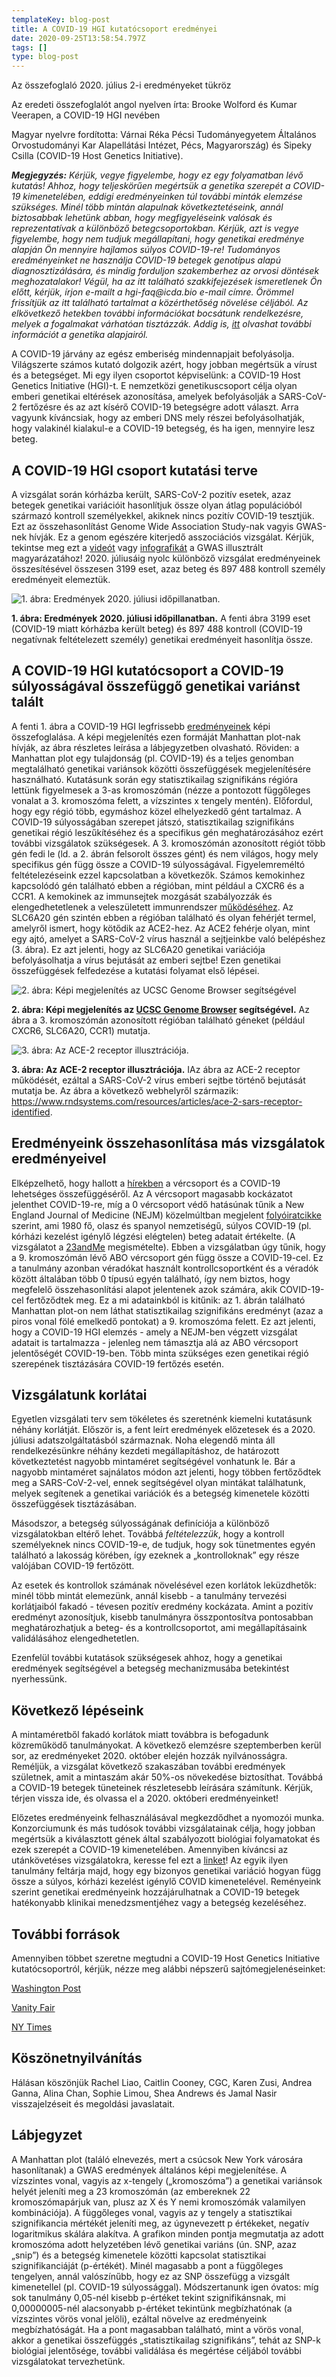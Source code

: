 ```yaml
---
templateKey: blog-post
title: A COVID-19 HGI kutatócsoport eredményei
date: 2020-09-25T13:58:54.797Z
tags: []
type: blog-post
---
```


Az összefoglaló 2020. július 2-i eredményeket tükröz

Az eredeti összefoglalót angol nyelven írta:
Brooke Wolford és Kumar Veerapen, a COVID-19 HGI nevében

Magyar nyelvre fordította: Várnai Réka Pécsi Tudományegyetem Általános Orvostudományi Kar Alapellátási Intézet, Pécs, Magyarország) és Sipeky Csilla (COVID-19 Host Genetics Initiative).

<em>
<strong>Megjegyzés:</strong> Kérjük, vegye figyelembe, hogy ez egy folyamatban lévő kutatás! Ahhoz, hogy teljeskörűen megértsük a genetika szerepét a COVID-19 kimenetelében, eddigi eredményeinken túl további minták elemzése szükséges. Minél több mintán alapulnak következtetéseink, annál biztosabbak lehetünk abban, hogy megfigyeléseink valósak és reprezentatívak a különböző betegcsoportokban. Kérjük, azt is vegye figyelembe, hogy nem tudjuk megállapítani, hogy genetikai eredménye alapján Ön mennyire hajlamos súlyos COVID-19-re! Tudományos eredményeinket ne használja COVID-19 betegek genotípus alapú diagnosztizálására,    	 és mindig forduljon szakemberhez az orvosi döntések meghozatalakor! Végül, ha az itt található szakkifejezések ismeretlenek Ön előtt, kérjük, írjon e-mailt a hgi-faq@icda.bio e-mail címre. Örömmel frissítjük az itt található tartalmat a közérthetőség növelése céljából. Az elkövetkező hetekben további információkat bocsátunk rendelkezésre, melyek a fogalmakat várhatóan tisztázzák. Addig is, <a href="https://medlineplus.gov/genetics/understanding/" target="_blank" rel="noopener noreferrer">itt</a> olvashat további információt a genetika alapjairól.
</em>
</small>

 A COVID-19 járvány az egész emberiség mindennapjait befolyásolja. Világszerte számos kutató dolgozik azért, hogy jobban megértsük a vírust és a betegséget. Mi egy ilyen csoportot képviselünk: a COVID-19 Host Genetics Initiative (HGI)-t. E nemzetközi genetikuscsoport célja olyan emberi genetikai eltérések azonosítása, amelyek befolyásolják a SARS-CoV-2 fertőzésre és az azt kísérő COVID-19 betegségre adott választ. Arra vagyunk kíváncsiak, hogy az emberi DNS mely részei befolyásolhatják, hogy valakinél kialakul-e a COVID-19 betegség, és ha igen, mennyire lesz beteg.

## A COVID-19 HGI csoport kutatási terve

A vizsgálat során kórházba került, SARS-CoV-2 pozitív esetek, azaz betegek genetikai variációit hasonlítjuk össze olyan átlag populációból származó kontroll személyekkel, akiknek nincs pozitív COVID-19 tesztjük. Ezt az összehasonlítást Genome Wide Association Study-nak vagyis GWAS-nek hívják. Ez a genom egészére kiterjedő asszociációs vizsgálat. Kérjük, tekintse meg ezt a [videót](https://www.youtube.com/watch?v=cgyc55JhdcM)  vagy [infografikát](https://www.broadinstitute.org/visuals/explainer-genome-wide-association-studies) a GWAS illusztrált magyarázatához! 2020. júliusáig nyolc különböző vizsgálat eredményeinek összesítésével összesen 3199 eset, azaz beteg és 897 488 kontroll személy eredményeit elemeztük.


![1. ábra: Eredmények 2020. júliusi időpillanatban.](/img/scicomm_blog_post_20200924.png)
<figcaption class="manual-md-inline-caption">
<strong>1. ábra: Eredmények 2020. júliusi időpillanatban.</strong> A fenti ábra 3199 eset (COVID-19 miatt kórházba került beteg) és 897 488 kontroll (COVID-19 negatívnak feltételezett személy) genetikai eredményeit hasonlítja össze.
</figcaption>

## A COVID-19 HGI kutatócsoport a COVID-19 súlyosságával összefüggő genetikai variánst talált

A fenti 1. ábra a COVID-19 HGI legfrissebb [eredményeinek](/results/r3/) képi összefoglalása. A képi megjelenítés ezen formáját Manhattan plot-nak hívják, az ábra részletes leírása a lábjegyzetben olvasható. Röviden: a Manhattan plot egy tulajdonság (pl. COVID-19) és a teljes genomban megtalálható genetikai variánsok közötti összefüggések megjelenítésére használható. Kutatásunk során egy statisztikailag szignifikáns régióra lettünk figyelmesek a 3-as kromoszómán (nézze a pontozott függőleges vonalat a 3. kromoszóma felett, a vízszintes x tengely mentén). Előfordul, hogy egy régió több, egymáshoz közel elhelyezkedő gént tartalmaz. A COVID-19 súlyosságában szerepet játszó, statisztikailag szignifikáns genetikai régió leszűkítéséhez és a specifikus gén meghatározásához ezért további vizsgálatok szükségesek. A 3. kromoszómán azonosított régiót több gén fedi le (ld. a 2. ábrán felsorolt ​​összes gént) és nem világos, hogy mely specifikus gén függ össze a COVID-19 súlyosságával. Figyelemreméltó feltételezéseink ezzel kapcsolatban a következők. Számos kemokinhez kapcsolódó gén található ebben a régióban, mint például a CXCR6 és a CCR1. A kemokinek az immunsejtek mozgását szabályozzák és elengedhetetlenek a veleszületett immunrendszer [működéséhez](https://www.ncbi.nlm.nih.gov/pmc/articles/PMC4448619/). Az SLC6A20 gén szintén ebben a régióban található és olyan fehérjét termel, amelyről ismert, hogy kötődik az ACE2-hez. Az ACE2 fehérje olyan, mint egy ajtó, amelyet a SARS-CoV-2 vírus használ a sejtjeinkbe való belépéshez (3. ábra). Ez azt jelenti, hogy az SLC6A20 genetikai variációja befolyásolhatja a vírus bejutását az emberi sejtbe! Ezen genetikai összefüggések felfedezése a kutatási folyamat első lépései.


![2. ábra: Képi megjelenítés az UCSC Genome Browser segítségével](/img/hgt_genome_32a4d_7bc390.jpg)
<figcaption class="manual-md-inline-caption">
<strong>2. ábra: Képi megjelenítés az <a href="https://genome.ucsc.edu" target="_blank" rel="noopener noreferrer">UCSC Genome Browser</a> segítségével.</strong> Az ábra a 3. kromoszómán azonosított régióban található géneket (például CXCR6, SLC6A20, CCR1) mutatja.
</figcaption>

![3. ábra: Az ACE-2 receptor illusztrációja.](/img/unnamed.png)
<figcaption class="manual-md-inline-caption">
<strong>3. ábra: Az ACE-2 receptor illusztrációja.</strong> IAz ábra az ACE-2 receptor működését, ezáltal a SARS-CoV-2 vírus emberi sejtbe történő bejutását mutatja be. Az ábra a következő webhelyről származik: <a href="https://www.rndsystems.com/resources/articles/ace-2-sars-receptor-identified" target="_blank" rel="noopener noreferrer">https://www.rndsystems.com/resources/articles/ace-2-sars-receptor-identified</a>.
</figcaption>

## Eredményeink összehasonlítása más vizsgálatok eredményeivel

Elképzelhető, hogy hallott a [hírekben](https://www.cnn.com/2020/07/16/health/blood-types-coronavirus-wellness-scn/index.html) a vércsoport és a COVID-19 lehetséges összefüggéséről. Az A vércsoport magasabb kockázatot jelenthet COVID-19-re, míg a 0 vércsoport védő hatásúnak tűnik a New England Journal of Medicine (NEJM) közelmúltban megjelent [folyóiratcikke](https://www.nejm.org/doi/full/10.1056/NEJMoa2020283) szerint, ami 1980 fő, olasz és spanyol nemzetiségű, súlyos COVID-19 (pl. kórházi kezelést igénylő légzési elégtelen) beteg adatait értékelte. (A vizsgálatot a [23andMe](https://www.medrxiv.org/content/10.1101/2020.09.04.20188318v1) megismételte). Ebben a vizsgálatban úgy tűnik, hogy a 9. kromoszómán lévő ABO vércsoport gén függ össze a COVID-19-cel. Ez a tanulmány azonban véradókat használt kontrollcsoportként és a véradók között általában több 0 típusú egyén található, így nem biztos, hogy megfelelő összehasonlítási alapot jelentenek azok számára, akik COVID-19-cel fertőződtek meg. Ez a mi adatainkból is kitűnik: az 1. ábrán található Manhattan plot-on nem láthat statisztikailag szignifikáns eredményt (azaz a piros vonal fölé emelkedő pontokat) a 9. kromoszóma felett. Ez azt jelenti, hogy a COVID-19 HGI elemzés - amely a NEJM-ben végzett vizsgálat adatait is tartalmazza - jelenleg nem támasztja alá az ABO vércsoport jelentőségét COVID-19-ben. Több minta szükséges ezen genetikai régió szerepének tisztázására COVID-19 fertőzés esetén.

## Vizsgálatunk korlátai

Egyetlen vizsgálati terv sem tökéletes és szeretnénk kiemelni kutatásunk néhány korlátját. Először is, a fent leírt eredmények előzetesek és a 2020. júliusi adatszolgáltatásból származnak. Noha elegendő minta áll rendelkezésünkre néhány kezdeti megállapításhoz, de határozott következtetést nagyobb mintaméret segítségével vonhatunk le. Bár a nagyobb mintaméret sajnálatos módon azt jelenti, hogy többen fertőződtek meg a SARS-CoV-2-vel, ennek segítségével olyan mintákat találhatunk, melyek segítenek a genetikai variációk és a betegség kimenetele közötti összefüggések tisztázásában.

Másodszor, a betegség súlyosságának definíciója a különböző vizsgálatokban eltérő lehet. Továbbá *feltételezzük*, hogy a kontroll személyeknek nincs COVID-19-e, de tudjuk, hogy sok tünetmentes egyén található a lakosság körében, így ezeknek a „kontrolloknak” egy része valójában COVID-19 fertőzött.

Az esetek és kontrollok számának növelésével ezen korlátok leküzdhetők: minél több mintát elemezünk, annál kisebb - a tanulmány tervezési korlátjaiból fakadó - tévesen pozitív eredmény kockázata. Amint a pozitív eredményt azonosítjuk, kisebb tanulmányra összpontosítva pontosabban meghatározhatjuk a beteg- és a kontrollcsoportot, ami megállapításaink validálásához elengedhetetlen.

Ezenfelül további kutatások szükségesek ahhoz, hogy a genetikai eredmények segítségével a betegség mechanizmusába betekintést nyerhessünk.

## Következő lépéseink

A mintaméretből fakadó korlátok miatt továbbra is befogadunk közreműködő tanulmányokat. A következő elemzésre szeptemberben kerül sor, az eredményeket 2020. október elején hozzák nyilvánosságra. Reméljük, a vizsgálat következő szakaszában további eredmények születnek, amit a mintaszám akár 50%-os növekedése biztosíthat. Továbbá a COVID-19 betegek tüneteinek részletesebb leírására számítunk. Kérjük, térjen vissza ide, és olvassa el a 2020. októberi eredményeinket!

Előzetes eredményeink felhasználásával megkezdődhet a nyomozói munka. Konzorciumunk és más tudósok további vizsgálatainak célja, hogy jobban megértsük a kiválasztott gének által szabályozott biológiai folyamatokat és ezek szerepét a COVID-19 kimenetelében. Amennyiben kíváncsi az utánkövetéses vizsgálatokra, keresse fel ezt a [linket](/blog/2020-06-29-in-silico-follow-up-results/)! Az egyik ilyen tanulmány feltárja majd, hogy egy bizonyos genetikai variáció hogyan függ össze a súlyos, kórházi kezelést igénylő COVID kimenetelével. Reményeink szerint genetikai eredményeink hozzájárulhatnak a COVID-19 betegek hatékonyabb klinikai menedzsmentjéhez vagy a betegség kezeléséhez.

## További források

Amennyiben többet szeretne megtudni a COVID-19 Host Genetics Initiative kutatócsoportról, kérjük, nézze meg alábbi népszerű sajtómegjelenéseinket:


[Washington Post](https://www.washingtonpost.com/opinions/2020/04/27/covid-19-quickly-kills-some-while-others-dont-show-symptoms-can-genetics-explain-this/)

[Vanity Fair](https://www.vanityfair.com/news/2020/04/genetic-chances-of-dying-from-coronavirus)

[NY Times](https://www.nytimes.com/2020/06/03/health/coronavirus-blood-type-genetics.html)

## Köszönetnyilvánítás

Hálásan köszönjük Rachel Liao, Caitlin Cooney, CGC, Karen Zusi, Andrea Ganna, Alina Chan, Sophie Limou, Shea Andrews és Jamal Nasir visszajelzéseit és megoldási javaslatait.

## Lábjegyzet

A Manhattan plot (találó elnevezés, mert a csúcsok New York városára hasonlítanak) a GWAS eredmények általános képi megjelenítése. A vízszintes vonal, vagyis az x-tengely („kromoszóma”) a genetikai variánsok helyét jeleníti meg a 23 kromoszómán (az embereknek 22 kromoszómapárjuk van, plusz az X és Y nemi kromoszómák valamilyen kombinációja). A függőleges vonal, vagyis az y tengely a statisztikai szignifikancia mértékét jeleníti meg, az úgynevezett p értékeket, negatív logaritmikus skálára alakítva. A grafikon minden pontja megmutatja az adott kromoszóma adott helyzetében lévő genetikai variáns (ún. SNP, azaz „snip”) és a betegség kimenetele közötti kapcsolat statisztikai szignifikanciáját (p-értékét). Minél magasabb a pont a függőleges tengelyen, annál valószínűbb, hogy ez az SNP összefügg a vizsgált kimenetellel (pl. COVID-19 súlyossággal). Módszertanunk igen óvatos: míg sok tanulmány 0,05-nél kisebb p-értéket tekint szignifikánsnak, mi 0,00000005-nél alacsonyabb p-értéket tekintünk megbízhatónak (a vízszintes vörös vonal jelöli), ezáltal növelve az eredményeink megbízhatóságát. Ha a pont magasabban található, mint a vörös vonal, akkor a genetikai összefüggés „statisztikailag szignifikáns”, tehát az SNP-k biológiai jelentősége, további validálása és megértése céljából további vizsgálatokat tervezhetünk.
